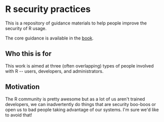 
<!-- README.md is generated from README.Rmd. Please edit that file -->
R security practices
====================

This is a repository of guidance materials to help people improve the security of R usage.

The core guidance is available in the [book](https://ropenscilabs.github.io/r-security-practices).

Who this is for
---------------

This work is aimed at three (often overlapping) types of people involved with R -- users, developers, and administrators.

Motivation
----------

The R community is pretty awesome but as a lot of us aren't trained developers, we can inadvertently do things that are security boo-boos or open us to bad people taking advantage of our systems. I'm sure we'd like to avoid that!
